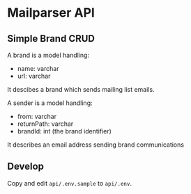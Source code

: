 # Mailparser API

## Simple Brand CRUD

A brand is a model handling:

- name: varchar
- url: varchar

It descibes a brand which sends mailing list emails.

A sender is a model handling:

- from: varchar
- returnPath: varchar
- brandId: int (the brand identifier)

It describes an email address sending brand communications

## Develop

Copy and edit `api/.env.sample` to `api/.env`.
